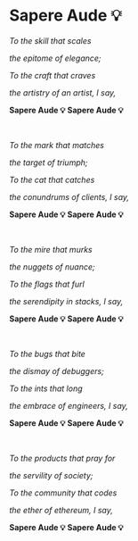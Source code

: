 # Sapere Aude 💡

  *To the skill that scales*
  
  *the epitome of elegance;*
  
  *To the craft that craves*
  
  *the artistry of an artist, I say,*
  
  **Sapere Aude 💡 Sapere Aude 💡**
  
  <br>
  
  *To the mark that matches*
  
  *the target of triumph;*
  
  *To the cat that catches*
  
  *the conundrums of clients, I say,*
  
  **Sapere Aude 💡 Sapere Aude 💡**
  
  <br>
  
  *To the mire that murks*
  
  *the nuggets of nuance;*
  
  *To the flags that furl*
  
  *the serendipity in stacks, I say,*
  
  **Sapere Aude 💡 Sapere Aude 💡**
  
  <br>
  
  *To the bugs that bite*
  
  *the dismay of debuggers;*
  
  *To the ints that long*
  
  *the embrace of engineers, I say,*
  
  **Sapere Aude 💡 Sapere Aude 💡**
  
  <br>
  
  *To the products that pray for*
  
  *the servility of society;*
  
  *To the community that codes*
  
  *the ether of ethereum, I say,*
  
  **Sapere Aude 💡 Sapere Aude 💡**
  
  
  
  
